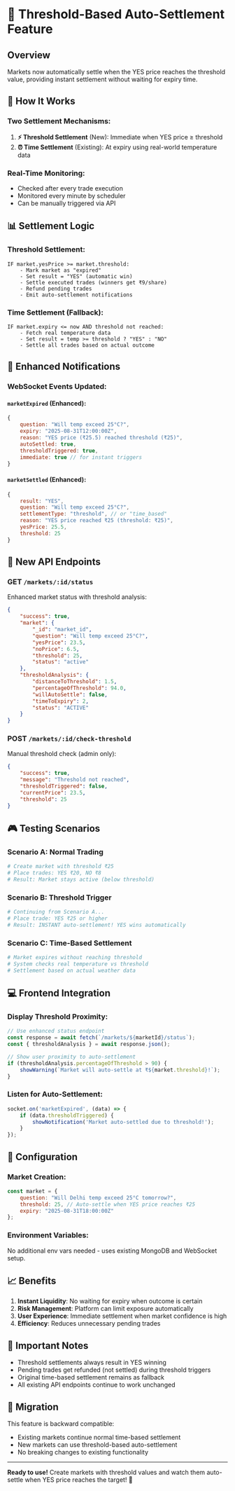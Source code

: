 # 🎯 Threshold-Based Auto-Settlement Feature

## Overview
Markets now automatically settle when the YES price reaches the threshold value, providing instant settlement without waiting for expiry time.

## 🚀 How It Works

### Two Settlement Mechanisms:
1. **⚡ Threshold Settlement** (New): Immediate when YES price ≥ threshold
2. **⏰ Time Settlement** (Existing): At expiry using real-world temperature data

### Real-Time Monitoring:
- Checked after every trade execution
- Monitored every minute by scheduler
- Can be manually triggered via API

## 📊 Settlement Logic

### Threshold Settlement:
```
IF market.yesPrice >= market.threshold:
    - Mark market as "expired"
    - Set result = "YES" (automatic win)
    - Settle executed trades (winners get ₹9/share)
    - Refund pending trades
    - Emit auto-settlement notifications
```

### Time Settlement (Fallback):
```
IF market.expiry <= now AND threshold not reached:
    - Fetch real temperature data
    - Set result = temp >= threshold ? "YES" : "NO"
    - Settle all trades based on actual outcome
```

## 🔔 Enhanced Notifications

### WebSocket Events Updated:

#### `marketExpired` (Enhanced):
```javascript
{
    question: "Will temp exceed 25°C?",
    expiry: "2025-08-31T12:00:00Z",
    reason: "YES price (₹25.5) reached threshold (₹25)",
    autoSettled: true,
    thresholdTriggered: true,
    immediate: true // for instant triggers
}
```

#### `marketSettled` (Enhanced):
```javascript
{
    result: "YES",
    question: "Will temp exceed 25°C?",
    settlementType: "threshold", // or "time_based"
    reason: "YES price reached ₹25 (threshold: ₹25)",
    yesPrice: 25.5,
    threshold: 25
}
```

## 📡 New API Endpoints

### GET `/markets/:id/status`
Enhanced market status with threshold analysis:

```json
{
    "success": true,
    "market": {
        "_id": "market_id",
        "question": "Will temp exceed 25°C?",
        "yesPrice": 23.5,
        "noPrice": 6.5,
        "threshold": 25,
        "status": "active"
    },
    "thresholdAnalysis": {
        "distanceToThreshold": 1.5,
        "percentageOfThreshold": 94.0,
        "willAutoSettle": false,
        "timeToExpiry": 2,
        "status": "ACTIVE"
    }
}
```

### POST `/markets/:id/check-threshold`
Manual threshold check (admin only):

```json
{
    "success": true,
    "message": "Threshold not reached",
    "thresholdTriggered": false,
    "currentPrice": 23.5,
    "threshold": 25
}
```

## 🎮 Testing Scenarios

### Scenario A: Normal Trading
```bash
# Create market with threshold ₹25
# Place trades: YES ₹20, NO ₹8
# Result: Market stays active (below threshold)
```

### Scenario B: Threshold Trigger
```bash
# Continuing from Scenario A...
# Place trade: YES ₹25 or higher
# Result: INSTANT auto-settlement! YES wins automatically
```

### Scenario C: Time-Based Settlement
```bash
# Market expires without reaching threshold
# System checks real temperature vs threshold
# Settlement based on actual weather data
```

## 💻 Frontend Integration

### Display Threshold Proximity:
```javascript
// Use enhanced status endpoint
const response = await fetch(`/markets/${marketId}/status`);
const { thresholdAnalysis } = await response.json();

// Show user proximity to auto-settlement
if (thresholdAnalysis.percentageOfThreshold > 90) {
    showWarning(`Market will auto-settle at ₹${market.threshold}!`);
}
```

### Listen for Auto-Settlement:
```javascript
socket.on('marketExpired', (data) => {
    if (data.thresholdTriggered) {
        showNotification('Market auto-settled due to threshold!');
    }
});
```

## 🔧 Configuration

### Market Creation:
```javascript
const market = {
    question: "Will Delhi temp exceed 25°C tomorrow?",
    threshold: 25, // Auto-settle when YES price reaches ₹25
    expiry: "2025-08-31T18:00:00Z"
};
```

### Environment Variables:
No additional env vars needed - uses existing MongoDB and WebSocket setup.

## 📈 Benefits

1. **Instant Liquidity**: No waiting for expiry when outcome is certain
2. **Risk Management**: Platform can limit exposure automatically
3. **User Experience**: Immediate settlement when market confidence is high
4. **Efficiency**: Reduces unnecessary pending trades

## 🚨 Important Notes

- Threshold settlements always result in YES winning
- Pending trades get refunded (not settled) during threshold triggers
- Original time-based settlement remains as fallback
- All existing API endpoints continue to work unchanged

## 🔄 Migration

This feature is backward compatible:
- Existing markets continue normal time-based settlement
- New markets can use threshold-based auto-settlement
- No breaking changes to existing functionality

---

**Ready to use!** Create markets with threshold values and watch them auto-settle when YES price reaches the target! 🎯
